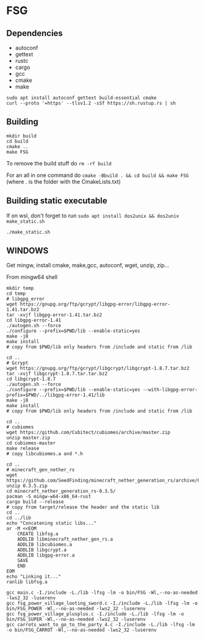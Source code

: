 # FSG

## Dependencies

- autoconf
- gettext
- rustc
- cargo
- gcc 
- cmake
- make

```shell
sudo apt install autoconf gettext build-essential cmake
curl --proto '=https' --tlsv1.2 -sSf https://sh.rustup.rs | sh
```

## Building

```shell
mkdir build
cd build
cmake ..
make FSG
```

To remove the build stuff do `rm -rf build`

For an all in one command do `cmake -Bbuild . && cd build && make FSG` (where . is the folder with the CmakeLists.txt)

## Building static executable

If on wsl, don't forget to run `sudo apt install dos2unix && dos2unix make_static.sh`

`./make_static.sh`


## WINDOWS

Get mingw, install cmake, make,gcc, autoconf, wget, unzip, zip...

From mingw64 shell

```shell
mkdir temp
cd temp
# libgpg_error
wget https://gnupg.org/ftp/gcrypt/libgpg-error/libgpg-error-1.41.tar.bz2
tar -xvjf libgpg-error-1.41.tar.bz2
cd libgpg-error-1.41
./autogen.sh --force
./configure --prefix=$PWD/lib --enable-static=yes
make -j8
make install
# copy from $PWD/lib only headers from /include and static from /lib

cd ..
# Gcrypt
wget https://gnupg.org/ftp/gcrypt/libgcrypt/libgcrypt-1.8.7.tar.bz2
tar -xvjf libgcrypt-1.8.7.tar.tar.bz2
cd libgcrypt-1.8.7
./autogen.sh --force
./configure --prefix=$PWD/lib --enable-static=yes --with-libgpg-error-prefix=$PWD/../libgpg-error-1.41/lib
make -j8 
make install
# copy from $PWD/lib only headers from /include and static from /lib

cd ..
# cubiomes
wget https://github.com/Cubitect/cubiomes/archive/master.zip
unzip master.zip
cd cubiomes-master
make release
# copy libcubiomes.a and *.h

cd ..
# minecraft_gen_nether_rs
wget https://github.com/SeedFinding/minecraft_nether_generation_rs/archive/0.3.5.zip
unzip 0.3.5.zip
cd minecraft_nether_generation_rs-0.3.5/
pacman -S mingw-w64-x86_64-rust
cargo build --release
# copy from target/release the header and the static lib
cd ..
cd ../lib
echo "Concatening static libs..."
ar -M <<EOM
    CREATE libfsg.a
    ADDLIB libminecraft_nether_gen_rs.a
    ADDLIB libcubiomes.a
    ADDLIB libgcrypt.a
    ADDLIB libgpg-error.a
    SAVE
    END
EOM
echo "Linking it..."
ranlib libfsg.a

gcc main.c -I./include -L./lib -lfsg -lm -o bin/FSG -Wl,--no-as-needed -lws2_32 -luserenv
gcc fsg_power_village_looting_sword.c -I./include -L./lib -lfsg -lm -o bin/FSG_POWER -Wl,--no-as-needed -lws2_32 -luserenv
gcc fsg_power_village_plusplus.c -I./include -L./lib -lfsg -lm -o bin/FSG_SUPER -Wl,--no-as-needed -lws2_32 -luserenv
gcc carrots_want_to_go_to_the_party_4.c -I./include -L./lib -lfsg -lm -o bin/FSG_CARROT -Wl,--no-as-needed -lws2_32 -luserenv


```
